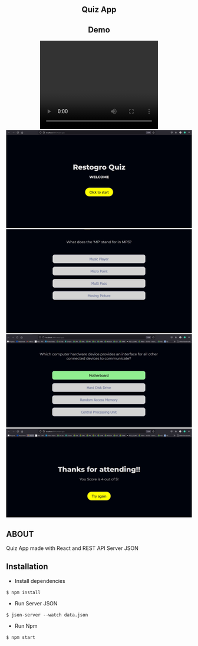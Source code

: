 <div align="center">
<h2>Quiz App</h2>

 <h2>Demo </h2>
 <video width="320" height="240" controls>
  <source src="restorgro.mp4" type="video/mp4">
  <source src="movie.ogg" type="video/ogg">
  Your browser does not support the video tag.
</video>
<img src="1.jpg">
 <br>
 <img src="2.jpg">
 <br>
  <img src="3.jpg">
 <br>
  <img src="4.jpg">
</div>

## ABOUT
Quiz App made with React and REST API Server JSON



## Installation
- Install dependencies
```
$ npm install
```
- Run Server JSON
```
$ json-server --watch data.json
```
- Run Npm
```
$ npm start
```
